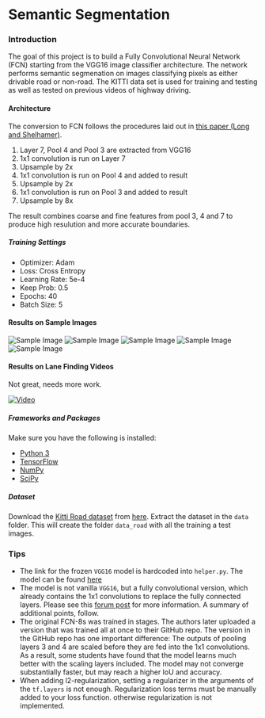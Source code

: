 # Semantic Segmentation

### Introduction
The goal of this project is to build a Fully Convolutional Neural Network (FCN) starting from the VGG16 image classifier architecture. The network performs semantic segmenation on images classifying pixels as either drivable road or non-road. The KITTI data set is used for training and testing as well as tested on previous videos of highway driving.

#### Architecture
The conversion to FCN follows the procedures laid out in [this paper (Long and Shelhamer)](https://people.eecs.berkeley.edu/~jonlong/long_shelhamer_fcn.pdf).

1. Layer 7, Pool 4 and Pool 3 are extracted from VGG16
1. 1x1 convolution is run on Layer 7
1. Upsample by 2x
1. 1x1 convolution is run on Pool 4 and added to result
1. Upsample by 2x
1. 1x1 convolution is run on Pool 3 and added to result
1. Upsample by 8x

The result combines coarse and fine features from pool 3, 4 and 7 to produce high resulution and more accurate boundaries.

##### Training Settings
* Optimizer: Adam
* Loss: Cross Entropy
* Learning Rate: 5e-4
* Keep Prob: 0.5
* Epochs: 40
* Batch Size: 5


#### Results on Sample Images
![Sample Image](./sample_images/um_000013.png)
![Sample Image](./sample_images/um_000014.png)
![Sample Image](./sample_images/um_000029.png)
![Sample Image](./sample_images/uu_000026.png)
![Sample Image](./sample_images/uu_000081.png)


#### Results on Lane Finding Videos
Not great, needs more work.

[![Video](./thumbnail.jpg)](https://youtu.be/kWfq41DDfzk)


##### Frameworks and Packages
Make sure you have the following is installed:
 - [Python 3](https://www.python.org/)
 - [TensorFlow](https://www.tensorflow.org/)
 - [NumPy](http://www.numpy.org/)
 - [SciPy](https://www.scipy.org/)

##### Dataset
Download the [Kitti Road dataset](http://www.cvlibs.net/datasets/kitti/eval_road.php) from [here](http://www.cvlibs.net/download.php?file=data_road.zip).  Extract the dataset in the `data` folder.  This will create the folder `data_road` with all the training a test images.

### Tips
- The link for the frozen `VGG16` model is hardcoded into `helper.py`.  The model can be found [here](https://s3-us-west-1.amazonaws.com/udacity-selfdrivingcar/vgg.zip)
- The model is not vanilla `VGG16`, but a fully convolutional version, which already contains the 1x1 convolutions to replace the fully connected layers. Please see this [forum post](https://discussions.udacity.com/t/here-is-some-advice-and-clarifications-about-the-semantic-segmentation-project/403100/8?u=subodh.malgonde) for more information.  A summary of additional points, follow. 
- The original FCN-8s was trained in stages. The authors later uploaded a version that was trained all at once to their GitHub repo.  The version in the GitHub repo has one important difference: The outputs of pooling layers 3 and 4 are scaled before they are fed into the 1x1 convolutions.  As a result, some students have found that the model learns much better with the scaling layers included. The model may not converge substantially faster, but may reach a higher IoU and accuracy. 
- When adding l2-regularization, setting a regularizer in the arguments of the `tf.layers` is not enough. Regularization loss terms must be manually added to your loss function. otherwise regularization is not implemented.
